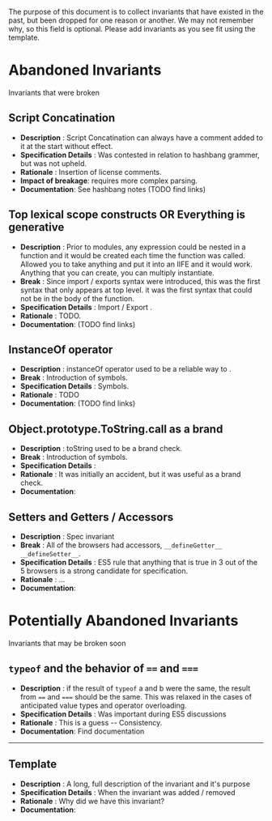 The purpose of this document is to collect invariants that have existed in the past, but been dropped for one reason or another. We may not remember why, so this field is optional. Please add invariants as you see fit using the template.

# Abandoned Invariants
Invariants that were broken

## Script Concatination

* **Description** :  Script Concatination can always have a comment added to it at the start without effect.
* **Specification Details** : Was contested in relation to hashbang grammer, but was not upheld.
* **Rationale** : Insertion of license comments.
* **Impact of breakage**: requires more complex parsing. 
* **Documentation**: See hashbang notes (TODO find links)

## Top lexical scope constructs OR Everything is generative

* **Description** : Prior to modules, any expression could be nested in a function and it would be created each time the function was called. Allowed you to take anything and put it into an IIFE and it would work. Anything that you can create, you can multiply instantiate. 
* **Break** : Since import / exports syntax were introduced, this was the first syntax that only appears at top level. it was the first syntax that could not be in the body of the function.
* **Specification Details** : Import / Export .
* **Rationale** : TODO.
* **Documentation**: (TODO find links)

## InstanceOf operator

* **Description** : instanceOf operator used to be a reliable way to . 
* **Break** : Introduction of symbols.
* **Specification Details** : Symbols.
* **Rationale** : TODO
* **Documentation**: (TODO find links)

## Object.prototype.ToString.call as a brand

* **Description** : toString used to be a brand check. 
* **Break** : Introduction of symbols.
* **Specification Details** : 
* **Rationale** : It was initially an accident, but it was useful as a brand check.
* **Documentation**: 

## Setters and Getters / Accessors

* **Description** : Spec invariant
* **Break** : All of the browsers had accessors, `__defineGetter__` `__defineSetter__`.
* **Specification Details** : ES5 rule that anything that is true in 3 out of the 5 browsers is a strong candidate for specification.
* **Rationale** : ...
* **Documentation**: 

# Potentially Abandoned Invariants
Invariants that may be broken soon

## `typeof` and the behavior of `==` and `===`

* **Description** :  if the result of `typeof` a and b were the same, the result from `==` and `===` should be the same. This was relaxed in the cases of anticipated value types and operator overloading.
* **Specification Details** : Was important during ES5 discussions
* **Rationale** : This is a guess -- Consistency.
* **Documentation**: Find documentation

----

## Template

* **Description** : A long, full description of the invariant and it's purpose
* **Specification Details** : When the invariant was added / removed
* **Rationale** : Why did we have this invariant?
* **Documentation**: 
